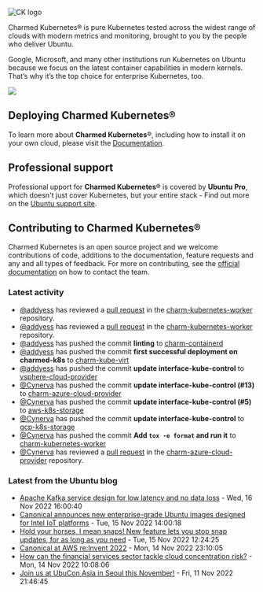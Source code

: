 ![CK logo](https://assets.ubuntu.com/v1/451d4cf4-Charmed+Kubernetes_RGB_onWhite_2022.svg)

Charmed Kubernetes® is pure Kubernetes tested across the widest range of clouds with modern metrics and monitoring, brought to you by the people who deliver Ubuntu.

Google, Microsoft, and many other institutions run Kubernetes on Ubuntu because we focus on the latest container capabilities in modern kernels. That’s why it’s the top choice for enterprise Kubernetes, too.

![](https://assets.ubuntu.com/v1/843c77b6-juju-at-a-glace.svg)

## Deploying Charmed Kubernetes®

To learn more about **Charmed Kubernetes**®, including how to install it on your own cloud, please visit the [Documentation][docs].

## Professional support

Professional upport for **Charmed Kubernetes**® is covered by **Ubuntu Pro**, which doesn't just cover Kubernetes, but your entire stack - Find out more on the [Ubuntu support site](https://ubuntu.com/support).

## Contributing to Charmed Kubernetes®

Charmed Kubernetes is an open source project and we welcome contributions of code, additions to the documentation, feature requests and any and all types of feedback. For more on contributing, see the [official documentation][get-in-touch] on how to contact the team.

<!-- LINKS -->
[docs]: https://ubuntu.com/kubernetes/docs
[get-in-touch]: https://ubuntu.com/kubernetes/docs/get-in-touch

### Latest activity

<!-- activity starts -->
 - [@addyess](https://github.com/addyess) has reviewed a [pull request](https://github.com/charmed-kubernetes/charm-kubernetes-worker/pull/131) in the [charm-kubernetes-worker](https://github.com/charmed-kubernetes/charm-kubernetes-worker) repository.
 - [@addyess](https://github.com/addyess) has reviewed a [pull request](https://github.com/charmed-kubernetes/charm-kubernetes-worker/pull/131) in the [charm-kubernetes-worker](https://github.com/charmed-kubernetes/charm-kubernetes-worker) repository.
 - [@addyess](https://github.com/addyess) has pushed the commit **linting** to [charm-containerd](https://github.com/charmed-kubernetes/charm-containerd)
 - [@addyess](https://github.com/addyess) has pushed the commit **first successful deployment on charmed-k8s** to [charm-kube-virt](https://github.com/charmed-kubernetes/charm-kube-virt)
 - [@addyess](https://github.com/addyess) has pushed the commit **update interface-kube-control** to [vsphere-cloud-provider](https://github.com/charmed-kubernetes/vsphere-cloud-provider)
 - [@Cynerva](https://github.com/Cynerva) has pushed the commit **update interface-kube-control (#13)** to [charm-azure-cloud-provider](https://github.com/charmed-kubernetes/charm-azure-cloud-provider)
 - [@Cynerva](https://github.com/Cynerva) has pushed the commit **update interface-kube-control (#5)** to [aws-k8s-storage](https://github.com/charmed-kubernetes/aws-k8s-storage)
 - [@Cynerva](https://github.com/Cynerva) has pushed the commit **update interface-kube-control** to [gcp-k8s-storage](https://github.com/charmed-kubernetes/gcp-k8s-storage)
 - [@Cynerva](https://github.com/Cynerva) has pushed the commit **Add `tox -e format` and run it** to [charm-kubernetes-worker](https://github.com/charmed-kubernetes/charm-kubernetes-worker)
 - [@Cynerva](https://github.com/Cynerva) has reviewed a [pull request](https://github.com/charmed-kubernetes/charm-azure-cloud-provider/pull/13) in the [charm-azure-cloud-provider](https://github.com/charmed-kubernetes/charm-azure-cloud-provider) repository.
<!-- activity ends -->

<!-- roadmap starts -->

<!-- roadmap ends -->

### Latest from the Ubuntu blog

<!-- blog starts -->
* [Apache Kafka service design for low latency and no data loss](https://ubuntu.com//blog/apache-kafka-service-design-for-low-latency-and-no-data-loss) - Wed, 16 Nov 2022 16:00:40 
* [Canonical announces new enterprise-grade Ubuntu images designed for Intel IoT platforms](https://ubuntu.com//blog/canonical-announces-new-enterprise-grade-ubuntu-images-designed-for-intel-iot-platforms) - Tue, 15 Nov 2022 14:00:18 
* [Hold your horses, I mean snaps! New feature lets you stop snap updates, for as long as you need](https://ubuntu.com//blog/hold-your-horses-i-mean-snaps-new-feature-lets-you-stop-snap-updates-for-as-long-as-you-need) - Tue, 15 Nov 2022 12:24:25 
* [Canonical at AWS re:Invent 2022](https://ubuntu.com//blog/canonical-at-aws-reinvent-2022) - Mon, 14 Nov 2022 23:10:05 
* [How can the financial services sector tackle cloud concentration risk?](https://ubuntu.com//blog/https-ubuntu-com-blog-financial-services-cloud-concentration-risk) - Mon, 14 Nov 2022 10:08:06 
* [Join us at UbuCon Asia in Seoul this November!](https://ubuntu.com//blog/join-ubucon-asia-seoul-november-2022) - Fri, 11 Nov 2022 21:46:45 
<!-- blog ends -->
